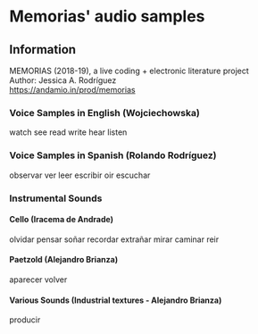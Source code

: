 # Memorias' audio samples

## Information <br/>

MEMORIAS (2018-19), a live coding + electronic literature project <br/>
Author: Jessica A. Rodríguez <br/>
https://andamio.in/prod/memorias <br/>

### Voice Samples in English (Wojciechowska) <br/>
watch see read write hear listen <br/>

### Voice Samples in Spanish (Rolando Rodríguez) <br/>
observar ver leer escribir oir escuchar <br/>

### Instrumental Sounds <br/>
#### Cello (Iracema de Andrade) <br/>
olvidar pensar soñar recordar extrañar mirar caminar reir <br/>

#### Paetzold (Alejandro Brianza) <br/>
aparecer volver

#### Various Sounds (Industrial textures - Alejandro Brianza) <br/>
producir <br/>
